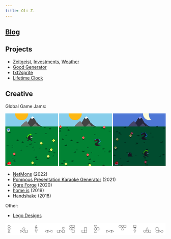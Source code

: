 ```yaml
---
title: Oli Z.
---
```


## [Blog](https://oliz.io/blog/)

## Projects

* [Zeitgeist](https://oliz.io/zeitgeist/), [Investments](https://oliz.io/zeitgeist/investments.html), [Weather](https://oliz.io/zeitgeist/weather.html)
* [Good Generator](https://oliz.io/ggpy/)
* [txt2sprite](https://github.com/ooz/txt2sprite)
* [Lifetime Clock](https://oliz.io/lifetime-clock/?headline=Olli%27s%20Zeit&workingHoursPerWeek=35&regularHoursPerWeek=77&hourlyNet=16.10&angus)

## Creative

Global Game Jams:

[![NetMons, three screenshots](static/netmons_screens.png)](https://netmons.net)

* [NetMons](https://netmons.net) (2022)<br>
* [Pompous Presentation Karaoke Generator](https://github.com/ooz/ppkg) (2021)
* [Ogre Forge](https://oliz.io/ogre-forge/) (2020)
* [home is](https://oliz.io/home-is/) (2019)
* [Handshake](https://oliz.io/handshake/) (2018)

Other:

* [Lego Designs](https://oliz.io/mocs/)

[![Bauhaus Creatures](static/13x1x1552518380_alpha.png)](https://github.com/ooz/art/tree/master/bauhaus_creatures)

